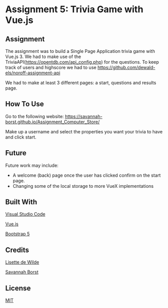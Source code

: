 # Assignment 5: Trivia Game with Vue.js
## Assignment
The assignment was to build a Single Page Application trivia game with Vue.js 3. We had to make use of the TriviaAPI(https://opentdb.com/api_config.php) for the questions.
To keep track of users and highscore we had to use https://github.com/dewald-els/noroff-assignment-api

We had to make at least 3 different pages: a start, questions and results page.
## How To Use
Go to the following website: https://savannah-borst.github.io/Assignment_Computer_Store/

Make up a username and select the properties you want your trivia to have and click start.

## Future
Future work may include:
- A welcome (back) page once the user has clicked confirm on the start page.
- Changing some of the local storage to more VueX implementations

## Built With
[Visual Studio Code](https://code.visualstudio.com/)

[Vue.js](https://vuejs.org/)

[Bootstrap 5](https://getbootstrap.com/)

## Credits
[Lisette de Wilde](https://github.com/LisettedeWilde)

[Savannah Borst](https://github.com/savannah-borst)

## License
[MIT](https://choosealicense.com/licenses/mit/)
